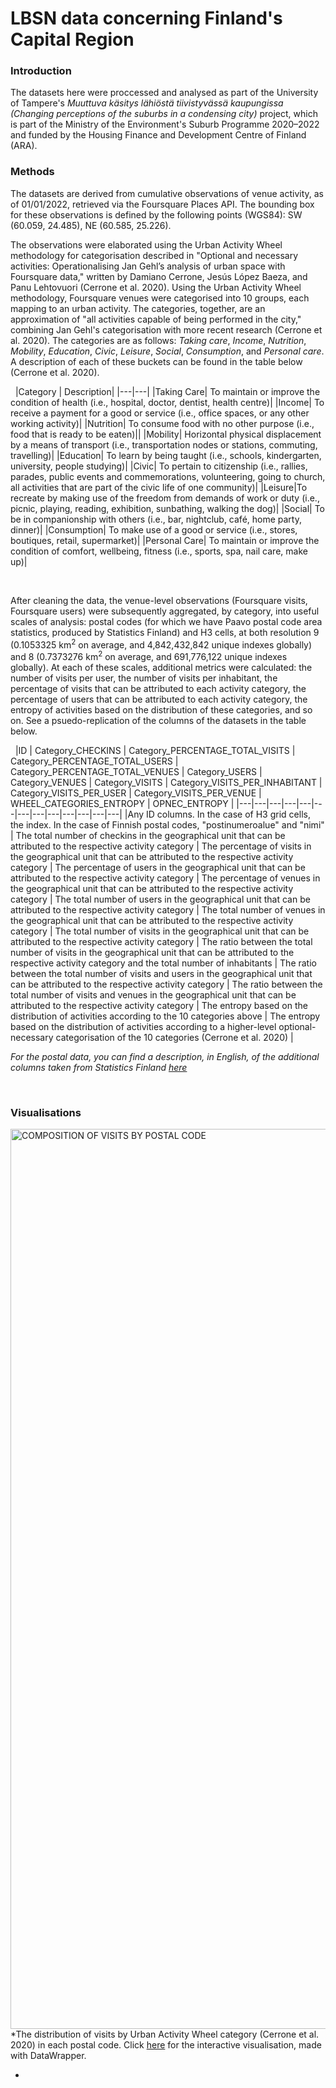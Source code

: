 # LBSN data concerning Finland's Capital Region

### Introduction
The datasets here were proccessed and analysed as part of the University of Tampere's *Muuttuva käsitys lähiöstä tiivistyvässä kaupungissa (Changing perceptions of the suburbs in a condensing city)* project, which is part of the Ministry of the Environment's Suburb Programme 2020–2022 and funded by the Housing Finance and Development Centre of Finland (ARA).


### Methods
The datasets are derived from cumulative observations of venue activity, as of 01/01/2022, retrieved via the Foursquare Places API. The bounding box for these observations is defined by the following points (WGS84): SW (60.059, 24.485), NE (60.585, 25.226). 

The observations were elaborated using the Urban Activity Wheel methodology for categorisation described in "Optional and necessary activities: Operationalising Jan Gehl’s analysis of urban space with Foursquare data," written by Damiano Cerrone, Jesús López Baeza, and Panu Lehtovuori (Cerrone et al. 2020). Using the Urban Activity Wheel methodology, Foursquare venues were categorised into 10 groups, each mapping to an urban activity. The categories, together, are an approximation of "all activities capable of being performed in the city," combining Jan Gehl's categorisation with more recent research (Cerrone et al. 2020). The categories are as follows: *Taking care*, *Income*, *Nutrition*, *Mobility*, *Education*, *Civic*, *Leisure*, *Social*, *Consumption*, and *Personal care*. A description of each of these buckets can be found in the table below (Cerrone et al. 2020). 

&nbsp;
|Category | Description|
|---|---|
|Taking Care| To maintain or improve the condition of health (i.e., hospital, doctor, dentist, health centre)|
|Income| To receive a payment for a good or service (i.e., office spaces, or any other working activity)|
|Nutrition| To consume food with no other purpose (i.e., food that is ready to be eaten)||
|Mobility| Horizontal physical displacement by a means of transport (i.e., transportation nodes or stations, commuting, travelling)|
|Education| To learn by being taught (i.e., schools, kindergarten, university, people studying)|
|Civic| To pertain to citizenship (i.e., rallies, parades, public events and commemorations, volunteering, going to church, all activities that are part of the civic life of one community)|
|Leisure|To recreate by making use of the freedom from demands of work or duty (i.e., picnic, playing, reading, exhibition, sunbathing, walking the dog)|
|Social| To be in companionship with others (i.e., bar, nightclub, café, home party, dinner)|
|Consumption| To make use of a good or service (i.e., stores, boutiques, retail, supermarket)|
|Personal Care| To maintain or improve the condition of comfort, wellbeing, fitness (i.e., sports, spa, nail care, make up)|

&nbsp;

After cleaning the data, the venue-level observations (Foursquare visits, Foursquare users) were subsequently aggregated, by category, into useful scales of analysis: postal codes (for which we have Paavo postal code area statistics, produced by Statistics Finland) and H3 cells, at both resolution 9 (0.1053325 km<sup>2</sup> on average, and 4,842,432,842 unique indexes globally) and 8 (0.7373276 km<sup>2</sup> on average, and 691,776,122 unique indexes globally). At each of these scales, additional metrics were calculated: the number of visits per user, the number of visits per inhabitant, the percentage of visits that can be attributed to each activity category, the percentage of users that can be attributed to each activity category, the entropy of activities based on the distribution of these categories, and so on. See a psuedo-replication of the columns of the datasets in the table below. 

&nbsp;
|ID | Category_CHECKINS | Category_PERCENTAGE_TOTAL_VISITS | Category_PERCENTAGE_TOTAL_USERS | Category_PERCENTAGE_TOTAL_VENUES | Category_USERS | Category_VENUES | Category_VISITS | Category_VISITS_PER_INHABITANT | Category_VISITS_PER_USER | Category_VISITS_PER_VENUE | WHEEL_CATEGORIES_ENTROPY | OPNEC_ENTROPY |
|---|---|---|---|---|---|---|---|---|---|---|---|---|
|Any ID columns. In the case of H3 grid cells, the index. In the case of Finnish postal codes, "postinumeroalue" and "nimi" | The total number of checkins in the geographical unit that can be attributed to the respective activity category | The percentage of visits in the geographical unit that can be attributed to the respective activity category | The percentage of users in the geographical unit that can be attributed to the respective activity category | The percentage of venues in the geographical unit that can be attributed to the respective activity category | The total number of users in the geographical unit that can be attributed to the respective activity category | The total number of venues in the geographical unit that can be attributed to the respective activity category | The total number of visits in the geographical unit that can be attributed to the respective activity category | The ratio between the total number of visits in the geographical unit that can be attributed to the respective activity category and the total number of inhabitants | The ratio between the total number of visits and users in the geographical unit that can be attributed to the respective activity category | The ratio between the total number of visits and venues in the geographical unit that can be attributed to the respective activity category | The entropy based on the distribution of activities according to the 10 categories above | The entropy based on the distribution of activities according to a higher-level optional-necessary categorisation of the 10 categories (Cerrone et al. 2020) |

*For the postal data, you can find a description, in English, of the additional columns taken from Statistics Finland [here](https://tilastokeskus.fi/static/media/uploads/tup/paavo/paavo2022_pitkakuvaus_en.pdf)*

&nbsp;

### Visualisations

<a href="https://datawrapper.dwcdn.net/IZ1gY/7/" target="_blank"><img width="1440" alt="COMPOSITION OF VISITS BY POSTAL CODE" src="https://user-images.githubusercontent.com/24534722/171662753-73a5f871-66d5-45a8-b1b2-7cd06e44399c.png"></a>
*The distribution of visits by Urban Activity Wheel category (Cerrone et al. 2020) in each postal code. Click [here](https://datawrapper.dwcdn.net/IZ1gY/7/) for the interactive visualisation, made with DataWrapper.


*









